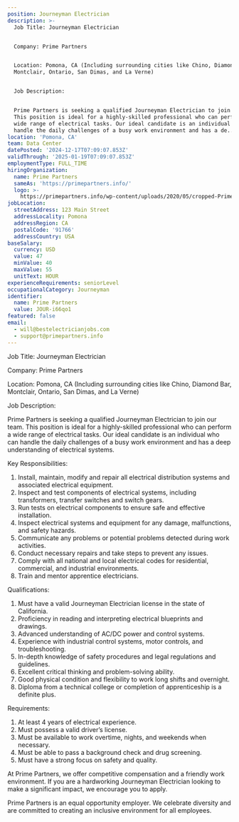 ```yaml
---
position: Journeyman Electrician
description: >-
  Job Title: Journeyman Electrician 


  Company: Prime Partners


  Location: Pomona, CA (Including surrounding cities like Chino, Diamond Bar,
  Montclair, Ontario, San Dimas, and La Verne)


  Job Description: 


  Prime Partners is seeking a qualified Journeyman Electrician to join our team.
  This position is ideal for a highly-skilled professional who can perform a
  wide range of electrical tasks. Our ideal candidate is an individual who can
  handle the daily challenges of a busy work environment and has a de...
location: 'Pomona, CA'
team: Data Center
datePosted: '2024-12-17T07:09:07.853Z'
validThrough: '2025-01-19T07:09:07.853Z'
employmentType: FULL_TIME
hiringOrganization:
  name: Prime Partners
  sameAs: 'https://primepartners.info/'
  logo: >-
    https://primepartners.info/wp-content/uploads/2020/05/cropped-Prime-Partners-Logo-NO-BG-1-1.png
jobLocation:
  streetAddress: 123 Main Street
  addressLocality: Pomona
  addressRegion: CA
  postalCode: '91766'
  addressCountry: USA
baseSalary:
  currency: USD
  value: 47
  minValue: 40
  maxValue: 55
  unitText: HOUR
experienceRequirements: seniorLevel
occupationalCategory: Journeyman
identifier:
  name: Prime Partners
  value: JOUR-i66qo1
featured: false
email:
  - will@bestelectricianjobs.com
  - support@primepartners.info
---
```




Job Title: Journeyman Electrician 

Company: Prime Partners

Location: Pomona, CA (Including surrounding cities like Chino, Diamond Bar, Montclair, Ontario, San Dimas, and La Verne)

Job Description: 

Prime Partners is seeking a qualified Journeyman Electrician to join our team. This position is ideal for a highly-skilled professional who can perform a wide range of electrical tasks. Our ideal candidate is an individual who can handle the daily challenges of a busy work environment and has a deep understanding of electrical systems. 

Key Responsibilities:

1. Install, maintain, modify and repair all electrical distribution systems and associated electrical equipment.
2. Inspect and test components of electrical systems, including transformers, transfer switches and switch gears.
3. Run tests on electrical components to ensure safe and effective installation.
4. Inspect electrical systems and equipment for any damage, malfunctions, and safety hazards.
5. Communicate any problems or potential problems detected during work activities.
6. Conduct necessary repairs and take steps to prevent any issues.
7. Comply with all national and local electrical codes for residential, commercial, and industrial environments.
8. Train and mentor apprentice electricians.

Qualifications:

1. Must have a valid Journeyman Electrician license in the state of California.
2. Proficiency in reading and interpreting electrical blueprints and drawings.
3. Advanced understanding of AC/DC power and control systems.
4. Experience with industrial control systems, motor controls, and troubleshooting.
5. In-depth knowledge of safety procedures and legal regulations and guidelines.
6. Excellent critical thinking and problem-solving ability.
7. Good physical condition and flexibility to work long shifts and overnight.
8. Diploma from a technical college or completion of apprenticeship is a definite plus.

Requirements:

1. At least 4 years of electrical experience.
2. Must possess a valid driver’s license.
3. Must be available to work overtime, nights, and weekends when necessary.
4. Must be able to pass a background check and drug screening.
5. Must have a strong focus on safety and quality.

At Prime Partners, we offer competitive compensation and a friendly work environment. If you are a hardworking Journeyman Electrician looking to make a significant impact, we encourage you to apply.

Prime Partners is an equal opportunity employer. We celebrate diversity and are committed to creating an inclusive environment for all employees.
